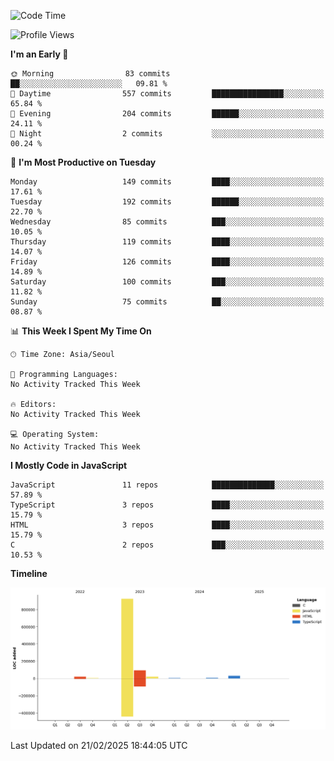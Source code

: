 <!--START_SECTION:waka-->
![Code Time](http://img.shields.io/badge/Code%20Time-131%20hrs%204%20mins-blue)

![Profile Views](http://img.shields.io/badge/Profile%20Views-4-blue)

**I'm an Early 🐤** 

```text
🌞 Morning                83 commits          ██░░░░░░░░░░░░░░░░░░░░░░░   09.81 % 
🌆 Daytime                557 commits         ████████████████░░░░░░░░░   65.84 % 
🌃 Evening                204 commits         ██████░░░░░░░░░░░░░░░░░░░   24.11 % 
🌙 Night                  2 commits           ░░░░░░░░░░░░░░░░░░░░░░░░░   00.24 % 
```
📅 **I'm Most Productive on Tuesday** 

```text
Monday                   149 commits         ████░░░░░░░░░░░░░░░░░░░░░   17.61 % 
Tuesday                  192 commits         ██████░░░░░░░░░░░░░░░░░░░   22.70 % 
Wednesday                85 commits          ███░░░░░░░░░░░░░░░░░░░░░░   10.05 % 
Thursday                 119 commits         ████░░░░░░░░░░░░░░░░░░░░░   14.07 % 
Friday                   126 commits         ████░░░░░░░░░░░░░░░░░░░░░   14.89 % 
Saturday                 100 commits         ███░░░░░░░░░░░░░░░░░░░░░░   11.82 % 
Sunday                   75 commits          ██░░░░░░░░░░░░░░░░░░░░░░░   08.87 % 
```


📊 **This Week I Spent My Time On** 

```text
🕑︎ Time Zone: Asia/Seoul

💬 Programming Languages: 
No Activity Tracked This Week

🔥 Editors: 
No Activity Tracked This Week

💻 Operating System: 
No Activity Tracked This Week
```

**I Mostly Code in JavaScript** 

```text
JavaScript               11 repos            ██████████████░░░░░░░░░░░   57.89 % 
TypeScript               3 repos             ████░░░░░░░░░░░░░░░░░░░░░   15.79 % 
HTML                     3 repos             ████░░░░░░░░░░░░░░░░░░░░░   15.79 % 
C                        2 repos             ███░░░░░░░░░░░░░░░░░░░░░░   10.53 % 
```



**Timeline**

![Lines of Code chart](https://raw.githubusercontent.com/project-dy/project-dy/main/assets/bar_graph.png)


 Last Updated on 21/02/2025 18:44:05 UTC
<!--END_SECTION:waka-->
